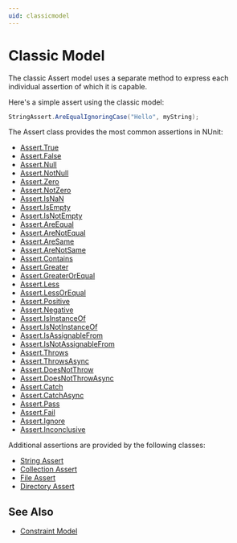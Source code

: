```yaml
---
uid: classicmodel
---
```


# Classic Model

The classic Assert model uses a separate method to express each individual assertion of which it is capable.

Here's a simple assert using the classic model:

```csharp
StringAssert.AreEqualIgnoringCase("Hello", myString);
```

The Assert class provides the most common assertions in NUnit:

* [Assert.True](../classic-assertions/Assert.True.md)
* [Assert.False](../classic-assertions/Assert.False.md)
* [Assert.Null](../classic-assertions/Assert.Null.md)
* [Assert.NotNull](../classic-assertions/Assert.NotNull.md)
* [Assert.Zero](../classic-assertions/Assert.Zero.md)
* [Assert.NotZero](../classic-assertions/Assert.NotZero.md)
* [Assert.IsNaN](../classic-assertions/Assert.IsNaN.md)
* [Assert.IsEmpty](../classic-assertions/Assert.IsEmpty.md)
* [Assert.IsNotEmpty](../classic-assertions/Assert.IsNotEmpty.md)
* [Assert.AreEqual](../classic-assertions/Assert.AreEqual.md)
* [Assert.AreNotEqual](../classic-assertions/Assert.AreNotEqual.md)
* [Assert.AreSame](../classic-assertions/Assert.AreSame.md)
* [Assert.AreNotSame](../classic-assertions/Assert.AreNotSame.md)
* [Assert.Contains](../classic-assertions/Assert.Contains.md)
* [Assert.Greater](../classic-assertions/Assert.Greater.md)
* [Assert.GreaterOrEqual](../classic-assertions/Assert.GreaterOrEqual.md)
* [Assert.Less](../classic-assertions/Assert.Less.md)
* [Assert.LessOrEqual](../classic-assertions/Assert.LessOrEqual.md)
* [Assert.Positive](../classic-assertions/Assert.Positive.md)
* [Assert.Negative](../classic-assertions/Assert.Negative.md)
* [Assert.IsInstanceOf](../classic-assertions/Assert.IsInstanceOf.md)
* [Assert.IsNotInstanceOf](../classic-assertions/Assert.IsNotInstanceOf.md)
* [Assert.IsAssignableFrom](../classic-assertions/Assert.IsAssignableFrom.md)
* [Assert.IsNotAssignableFrom](../classic-assertions/Assert.IsNotAssignableFrom.md)
* [Assert.Throws](../classic-assertions/Assert.Throws.md)
* [Assert.ThrowsAsync](../classic-assertions/Assert.ThrowsAsync.md)
* [Assert.DoesNotThrow](../classic-assertions/Assert.DoesNotThrow.md)
* [Assert.DoesNotThrowAsync](../classic-assertions/Assert.DoesNotThrowAsync.md)
* [Assert.Catch](../classic-assertions/Assert.Catch.md)
* [Assert.CatchAsync](../classic-assertions/Assert.CatchAsync.md)
* [Assert.Pass](../classic-assertions/Assert.Pass.md)
* [Assert.Fail](../classic-assertions/Assert.Fail.md)
* [Assert.Ignore](../classic-assertions/Assert.Ignore.md)
* [Assert.Inconclusive](../classic-assertions/Assert.Inconclusive.md)

Additional assertions are provided by the following classes:

* [String Assert](../classic-assertions/String-Assert.md)
* [Collection Assert](../classic-assertions/Collection-Assert.md)
* [File Assert](../classic-assertions/File-Assert.md)
* [Directory Assert](../classic-assertions/Directory-Assert.md)

## See Also

* [Constraint Model](xref:constraintmodel)
